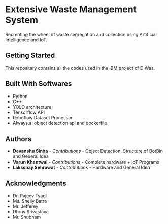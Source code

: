 # Extensive Waste Management System

Recreating the wheel of waste segregation and collection using Artificial Intelligence and IoT.

## Getting Started

This repositary contains all the codes used in the IBM project of E-Was.

## Built With Softwares

* Python
* C++
* YOLO architecture
* Tensorflow API
* Roboflow Dataset Processor
* Always.ai object detection api and dockerfile


## Authors

* **Devanshu Sinha** - *Contributions* - Object Detection, Structure of BotBin and General Idea
* **Varun Khantwal** - *Contributions* - Complete hardware + IoT Programs
* **Laksshay Sehrawat** - *Contributions* - Hardware and General Idea



## Acknowledgments

* Dr. Rajeev Tyagi
* Ms. Shelly Batra
* Mr. Jefferey
* Dhruv Srivastava
* Mr. Shubham
